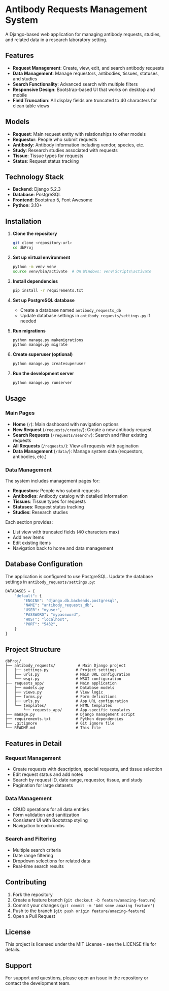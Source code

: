 # Antibody Requests Management System

A Django-based web application for managing antibody requests, studies, and related data in a research laboratory setting.

## Features

- **Request Management**: Create, view, edit, and search antibody requests
- **Data Management**: Manage requestors, antibodies, tissues, statuses, and studies
- **Search Functionality**: Advanced search with multiple filters
- **Responsive Design**: Bootstrap-based UI that works on desktop and mobile
- **Field Truncation**: All display fields are truncated to 40 characters for clean table views

## Models

- **Request**: Main request entity with relationships to other models
- **Requestor**: People who submit requests
- **Antibody**: Antibody information including vendor, species, etc.
- **Study**: Research studies associated with requests
- **Tissue**: Tissue types for requests
- **Status**: Request status tracking

## Technology Stack

- **Backend**: Django 5.2.3
- **Database**: PostgreSQL
- **Frontend**: Bootstrap 5, Font Awesome
- **Python**: 3.10+

## Installation

1. **Clone the repository**
   ```bash
   git clone <repository-url>
   cd dbProj
   ```

2. **Set up virtual environment**
   ```bash
   python -m venv venv
   source venv/bin/activate  # On Windows: venv\Scripts\activate
   ```

3. **Install dependencies**
   ```bash
   pip install -r requirements.txt
   ```

4. **Set up PostgreSQL database**
   - Create a database named `antibody_requests_db`
   - Update database settings in `antibody_requests/settings.py` if needed

5. **Run migrations**
   ```bash
   python manage.py makemigrations
   python manage.py migrate
   ```

6. **Create superuser (optional)**
   ```bash
   python manage.py createsuperuser
   ```

7. **Run the development server**
   ```bash
   python manage.py runserver
   ```

## Usage

### Main Pages

- **Home** (`/`): Main dashboard with navigation options
- **New Request** (`/requests/create/`): Create a new antibody request
- **Search Requests** (`/requests/search/`): Search and filter existing requests
- **All Requests** (`/requests/`): View all requests with pagination
- **Data Management** (`/data/`): Manage system data (requestors, antibodies, etc.)

### Data Management

The system includes management pages for:
- **Requestors**: People who submit requests
- **Antibodies**: Antibody catalog with detailed information
- **Tissues**: Tissue types for requests
- **Statuses**: Request status tracking
- **Studies**: Research studies

Each section provides:
- List view with truncated fields (40 characters max)
- Add new items
- Edit existing items
- Navigation back to home and data management

## Database Configuration

The application is configured to use PostgreSQL. Update the database settings in `antibody_requests/settings.py`:

```python
DATABASES = {
    "default": {
        "ENGINE": "django.db.backends.postgresql",
        "NAME": "antibody_requests_db",
        "USER": "myuser",
        "PASSWORD": "mypassword",
        "HOST": "localhost",
        "PORT": "5432",
    }
}
```

## Project Structure

```
dbProj/
├── antibody_requests/          # Main Django project
│   ├── settings.py            # Project settings
│   ├── urls.py                # Main URL configuration
│   └── wsgi.py                # WSGI configuration
├── requests_app/              # Main application
│   ├── models.py              # Database models
│   ├── views.py               # View logic
│   ├── forms.py               # Form definitions
│   ├── urls.py                # App URL configuration
│   └── templates/             # HTML templates
│       └── requests_app/      # App-specific templates
├── manage.py                  # Django management script
├── requirements.txt           # Python dependencies
├── .gitignore                 # Git ignore file
└── README.md                  # This file
```

## Features in Detail

### Request Management
- Create requests with description, special requests, and tissue selection
- Edit request status and add notes
- Search by request ID, date range, requestor, tissue, and study
- Pagination for large datasets

### Data Management
- CRUD operations for all data entities
- Form validation and sanitization
- Consistent UI with Bootstrap styling
- Navigation breadcrumbs

### Search and Filtering
- Multiple search criteria
- Date range filtering
- Dropdown selections for related data
- Real-time search results

## Contributing

1. Fork the repository
2. Create a feature branch (`git checkout -b feature/amazing-feature`)
3. Commit your changes (`git commit -m 'Add some amazing feature'`)
4. Push to the branch (`git push origin feature/amazing-feature`)
5. Open a Pull Request

## License

This project is licensed under the MIT License - see the LICENSE file for details.

## Support

For support and questions, please open an issue in the repository or contact the development team. 